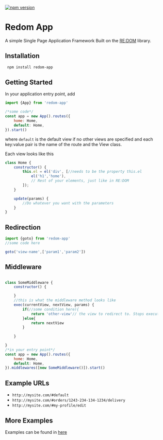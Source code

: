 [![npm version](https://badge.fury.io/js/redom-app.svg)](https://badge.fury.io/js/redom-app)
# Redom App
A simple Single Page Application Framework Built on the [RE:DOM](https://github.com/redom/redom)
library.

## Installation

```bash
 npm install redom-app
```
## Getting Started

In your application entry point, add 
```javascript
import {App} from 'redom-app'

/*some code*/
const app = new App().routes({
    home: Home,
    default: Home,
}).start()
```

where ```default``` is the default view if no other views are specified and  each
key:value pair is the name of the route and the View class.

Each view looks like this
```javascript
class Home {
    constructor() {
        this.el = el('div', [//needs to be the property this.el
            el('h1','home'),
            // Rest of your elements, just like in RE:DOM
        ]);
    }

    update(params) {
        //Do whatever you want with the parameters
    }
}
```

## Redirection


```javascript
import {goto} from 'redom-app'
//some code here

goto('view-name',['param1','param2'])
```


## Middleware

```javascript

class SomeMiddleware {
    constructor() {

    }
    //this is what the middleware method looks like
    exec(currentView, nextView, params) {
        if(//some condition here){
            return 'other-view'// the view to redirect to. Stops execution of other middlewares
        }else{
            return nextView
        }
       
    }

}
/*in your entry point*/
const app = new App().routes({
    home: Home,
    default: Home,
}).middlewares([new SomeMiddleware()]).start()
```

## Example URLs
* ```http://mysite.com/#default ```
* ```http://mysite.com/#orders/1243-234-134-1234/delivery ```
* ```http://mysite.com/#my-profile/edit ```


## More Examples
Examples can be found in [here](https://github.com/TareqK/redom-app/blob/master/example/app.js)
